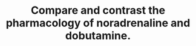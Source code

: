 ---
title: "Compare and contrast the pharmacology of noradrenaline and dobutamine."
entityType: SAQ
exam: PEX
college: CICM
year: 2016
sitting: B
question: 15
passRate: 84
EC_extraCredit:
- "The best answers used tables and key pharmacological headings for comparisons, and avoided long sentences/ paragraphs."
- "An answer that correctly considered the following sections would be awarded a very good pass: Presentation, pharmacodynamics, mechanism of action, organ effects, side effects and pharmacokinetics."
EC_errorsCommon:
- "Many candidates failed to identify agents as natural / synthetic catecholamines."
- "Few answers correctly mentioned the available preparations of these drugs or considered the structure activity relationships."
- "Only 3 candidates commented that dobutamine is a racemic mixture."
- "Intracellular second messenger pathways were often incorrectly recounted or not mentioned at all."
- "Pharmacodynamic effects on all organ systems, and all CVS parameters (HR, inotropy, PVR, SVR, SBP/DBP/MAP, regional circulations) should be considered."
- "Metabolic fate and clinical dosage ranges were frequently incorrectly quoted."
---